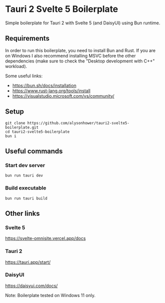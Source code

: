 # Tauri 2 Svelte 5 Boilerplate

Simple boilerplate for Tauri 2 with Svelte 5 (and DaisyUI) using Bun runtime.

## Requirements

In order to run this boilerplate, you need to install Bun and Rust. If you are on Windows I also recommend installing MSVC before the other dependencies (make sure to check the "Desktop development with C++" workload).

Some useful links:

- https://bun.sh/docs/installation
- https://www.rust-lang.org/tools/install
- https://visualstudio.microsoft.com/vs/community/

## Setup

```
git clone https://github.com/alysonhower/tauri2-svelte5-boilerplate.git
cd tauri2-svelte5-boilerplate
bun i
```

## Useful commands

### Start dev server

```
bun run tauri dev
```

### Build executable

```
bun run tauri build
```

## Other links

### Svelte 5

https://svelte-omnisite.vercel.app/docs

### Tauri 2

https://tauri.app/start/

### DaisyUI

https://daisyui.com/docs/

Note: Boilerplate tested on Windows 11 only.
